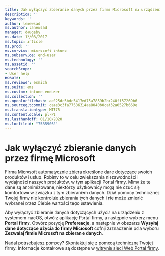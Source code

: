 ```yaml
---
title: Jak wyłączyć zbieranie danych przez firmę Microsoft na urządzeniach z systemem macOS | Microsoft Docs
description: ''
keywords: ''
author: lenewsad
ms.author: lanewsad
manager: dougeby
ms.date: 12/08/2017
ms.topic: article
ms.prod: ''
ms.service: microsoft-intune
ms.subservice: end-user
ms.technology: ''
ms.assetid: ''
searchScope:
- User help
ROBOTS: ''
ms.reviewer: esmich
ms.suite: ems
ms.custom: intune-enduser
ms.collection: ''
ms.openlocfilehash: ae925dc5bdc5417ed75a7859b2bc240ff57269b6
ms.sourcegitcommit: caee3c3fa77586314aa8040b0caf32a0527b669e
ms.translationtype: MTE75
ms.contentlocale: pl-PL
ms.lasthandoff: 01/10/2020
ms.locfileid: "75859053"
---
```

# <a name="how-to-turn-off-microsoft-data-collection"></a>Jak wyłączyć zbieranie danych przez firmę Microsoft

Firma Microsoft automatycznie zbiera określone dane dotyczące swoich produktów i usług. Robimy to w celu zwiększania niezawodności i wydajności naszych produktów, w tym aplikacji Portal firmy. Mimo że te dane są anonimizowane, niektórzy użytkownicy mogą nie czuć się komfortowo w związku z tym zbieraniem danych. Dział pomocy technicznej Twojej firmy nie kontroluje zbierania tych danych i nie może zmienić wybranej przez Ciebie wartości tego ustawienia.

Aby wyłączyć zbieranie danych dotyczących użycia na urządzeniu z systemem macOS, otwórz aplikację Portal firmy, a następnie wybierz menu **Portal firmy**. Otwórz pozycję **Preferencje**, a następnie w obszarze **Wysyłaj dane dotyczące użycia do firmy Microsoft** cofnij zaznaczenie pola wyboru **Zezwalaj firmie Microsoft na zbieranie danych**.

Nadal potrzebujesz pomocy? Skontaktuj się z pomocą techniczną Twojej firmy. Informacje kontaktowe są dostępne w [witrynie sieci Web Portal firmy](https://go.microsoft.com/fwlink/?linkid=2010980).
